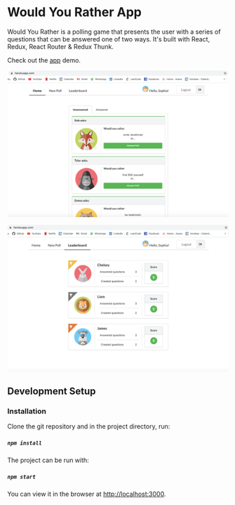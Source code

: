 # Would You Rather App


Would You Rather is a polling game that presents the user with a series of questions that can be answered one of two ways.
It's built with React, Redux, React Router & Redux Thunk.

Check out the [app](https://would-you-rather-react-redux.herokuapp.com/) demo.
 

![app home page](/public/images/app_home_page.png)

![app leaderboard](/public/images/app_leaderboard.png)



## Development Setup

### Installation

Clone the git repository and in the project directory, run:

##### `npm install`



The project can be run with:

##### `npm start`

You can view it in the browser at [http://localhost:3000](http://localhost:3000).
